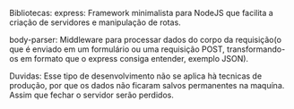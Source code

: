 Bibliotecas:
express: Framework minimalista para NodeJS que facilita a criação de servidores e manipulação de rotas.

body-parser: Middleware para processar dados do corpo da requisição(o que é enviado em um formulário ou
uma requisição POST, transformando-os em formato que o express consiga entender, exemplo JSON).


Duvidas:
Esse tipo de desenvolvimento não se aplica hà tecnicas de produção, por que os dados não ficaram salvos
permanentes na maquína. Assim que fechar o servidor serão perdidos. 
